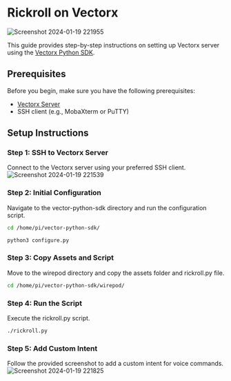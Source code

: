 # Rickroll on Vectorx 
![Screenshot 2024-01-19 221955](https://github.com/oviahsanhabib/vector/assets/104899177/47c46ef9-7969-4a2b-b46e-d601d7c7644a)

This guide provides step-by-step instructions on setting up Vectorx server using the [Vectorx Python SDK](https://github.com/fforchino/vectorx).

## Prerequisites

Before you begin, make sure you have the following prerequisites:

- [Vectorx Server](https://github.com/fforchino/vectorx)
- SSH client (e.g., MobaXterm or PuTTY)

## Setup Instructions

### Step 1: SSH to Vectorx Server

Connect to the Vectorx server using your preferred SSH client.
![Screenshot 2024-01-19 221539](https://github.com/oviahsanhabib/vector/assets/104899177/d2a5265d-e05c-467f-b8bf-f6e013b38b93)

### Step 2: Initial Configuration
Navigate to the vector-python-sdk directory and run the configuration script.

```bash
cd /home/pi/vector-python-sdk/
```
```bash
python3 configure.py
```
### Step 3: Copy Assets and Script
Move to the wirepod directory and copy the assets folder and rickroll.py file.

```bash
cd /home/pi/vector-python-sdk/wirepod/
```
### Step 4: Run the Script
Execute the rickroll.py script.

```bash
./rickroll.py
```
### Step 5: Add Custom Intent
Follow the provided screenshot to add a custom intent for voice commands.
![Screenshot 2024-01-19 221825](https://github.com/oviahsanhabib/vector/assets/104899177/520e219e-29e0-4846-a77a-a3961a3ea3dc)
